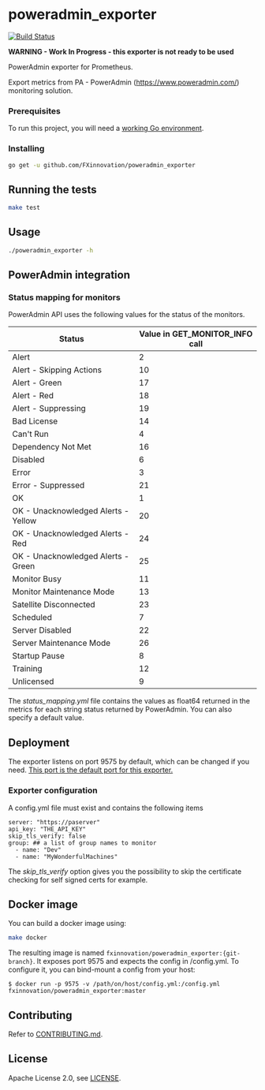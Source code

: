 # poweradmin_exporter
[![Build Status](https://travis-ci.org/FXinnovation/poweradmin_exporter.svg?branch=master)](https://travis-ci.org/FXinnovation/poweradmin_exporter)

**WARNING - Work In Progress - this exporter is not ready to be used** 

PowerAdmin exporter for Prometheus.

Export metrics from PA - PowerAdmin (https://www.poweradmin.com/) monitoring solution.

### Prerequisites

To run this project, you will need a [working Go environment](https://golang.org/doc/install).

### Installing

```bash
go get -u github.com/FXinnovation/poweradmin_exporter
```

## Running the tests

```bash
make test
```

## Usage

```bash
./poweradmin_exporter -h
```

## PowerAdmin integration
### Status mapping for monitors
PowerAdmin API uses the following values for the status of the monitors.

Status|Value in GET_MONITOR_INFO call
------|-----
Alert|2
Alert - Skipping Actions|10
Alert - Green|17
Alert - Red|18
Alert - Suppressing|19
Bad License|14
Can't Run|4
Dependency Not Met|16
Disabled|6
Error|3
Error - Suppressed|21
OK|1
OK - Unacknowledged Alerts - Yellow|20
OK - Unacknowledged Alerts - Red|24
OK - Unacknowledged Alerts - Green|25
Monitor Busy|11
Monitor Maintenance Mode|13
Satellite Disconnected|23
Scheduled|7
Server Disabled|22
Server Maintenance Mode|26
Startup Pause|8
Training|12
Unlicensed|9
 	

The _status_mapping.yml_ file contains the values as float64 returned in the metrics for each string status returned by PowerAdmin. You can also specify a default value.
	 


## Deployment

The exporter listens on port 9575 by default, which can be changed if you need.
[This port is the default port for this exporter.](https://github.com/prometheus/prometheus/wiki/Default-port-allocations)

### Exporter configuration

A config.yml file must exist and contains the following items
```
server: "https://paserver"
api_key: "THE_API_KEY"
skip_tls_verify: false
group: ## a list of group names to monitor
  - name: "Dev"
  - name: "MyWonderfulMachines"
```
The _skip_tls_verify_ option gives you the possibility to skip the certificate checking for self signed certs for example.

## Docker image

You can build a docker image using:
```bash
make docker
```
The resulting image is named `fxinnovation/poweradmin_exporter:{git-branch}`.
It exposes port 9575 and expects the config in /config.yml. To configure it, you can bind-mount a config from your host: 
```
$ docker run -p 9575 -v /path/on/host/config.yml:/config.yml fxinnovation/poweradmin_exporter:master
```

## Contributing

Refer to [CONTRIBUTING.md](https://github.com/FXinnovation/poweradmin_exporter/blob/master/CONTRIBUTING.md).

## License

Apache License 2.0, see [LICENSE](https://github.com/FXinnovation/poweradmin_exporter/blob/master/LICENSE).
